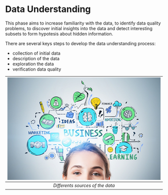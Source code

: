 Data Understanding
==================

This phase aims to increase familiarity with the data, to identify data quality problems, to discover initial insights into the data and detect interesting subsets to form hypotesis about hidden information.

There are several keys steps to develop the data understanding process:
- collection of initial data
- description of the data
- exploration the data
- verification data quality

| ![sources_data.png](/images/sources_data.png) | 
|:--:| 
| *Differents sources of the data* |
